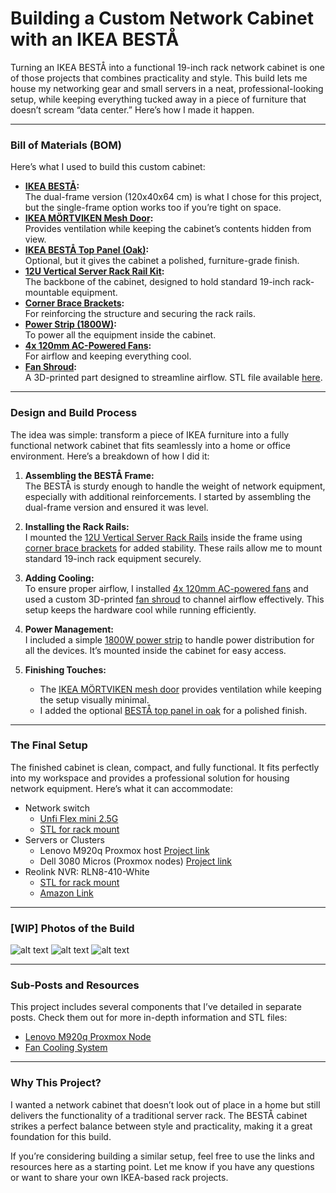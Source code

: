 # **Building a Custom Network Cabinet with an IKEA BESTÅ**

Turning an IKEA BESTÅ into a functional 19-inch rack network cabinet is one of those projects that combines practicality and style. This build lets me house my networking gear and small servers in a neat, professional-looking setup, while keeping everything tucked away in a piece of furniture that doesn’t scream “data center.” Here’s how I made it happen.

---

### **Bill of Materials (BOM)**

Here’s what I used to build this custom cabinet:

- **[IKEA BESTÅ](https://www.ikea.com/us/en/p/besta-frame-white-10245846/):**  
  The dual-frame version (120x40x64 cm) is what I chose for this project, but the single-frame option works too if you’re tight on space.
- **[IKEA MÖRTVIKEN Mesh Door](https://www.ikea.com/us/en/p/moertviken-door-white-20490823/):**  
  Provides ventilation while keeping the cabinet’s contents hidden from view.
- **[IKEA BESTÅ Top Panel (Oak)](https://www.ikea.com/us/en/p/besta-top-panel-oak-veneer-20472918/):**  
  Optional, but it gives the cabinet a polished, furniture-grade finish.
- **[12U Vertical Server Rack Rail Kit](https://amzn.to/3VlM4mu):**  
  The backbone of the cabinet, designed to hold standard 19-inch rack-mountable equipment.
- **[Corner Brace Brackets](https://amzn.to/3D0lHwc):**  
  For reinforcing the structure and securing the rack rails.
- **[Power Strip (1800W)](https://amzn.to/4f0fFc4):**  
  To power all the equipment inside the cabinet.
- **[4x 120mm AC-Powered Fans](https://amzn.to/3B1EDtV):**  
  For airflow and keeping everything cool.
- **[Fan Shroud](Projects/CabinetFans/README.md):**  
  A 3D-printed part designed to streamline airflow. STL file available [here](https://makerworld.com/en/models/847148#profileId-794416).

---

### **Design and Build Process**

The idea was simple: transform a piece of IKEA furniture into a fully functional network cabinet that fits seamlessly into a home or office environment. Here’s a breakdown of how I did it:

1. **Assembling the BESTÅ Frame:**  
   The BESTÅ is sturdy enough to handle the weight of network equipment, especially with additional reinforcements. I started by assembling the dual-frame version and ensured it was level.

2. **Installing the Rack Rails:**  
   I mounted the [12U Vertical Server Rack Rails](https://amzn.to/3VlM4mu) inside the frame using [corner brace brackets](https://amzn.to/3D0lHwc) for added stability. These rails allow me to mount standard 19-inch rack equipment securely.

3. **Adding Cooling:**  
   To ensure proper airflow, I installed [4x 120mm AC-powered fans](https://amzn.to/3B1EDtV) and used a custom 3D-printed [fan shroud](Projects/CabinetFans/README.md) to channel airflow effectively. This setup keeps the hardware cool while running efficiently.

4. **Power Management:**  
   I included a simple [1800W power strip](https://amzn.to/4f0fFc4) to handle power distribution for all the devices. It’s mounted inside the cabinet for easy access.

5. **Finishing Touches:**
   - The [IKEA MÖRTVIKEN mesh door](https://www.ikea.com/us/en/p/moertviken-door-white-20490823/) provides ventilation while keeping the setup visually minimal.
   - I added the optional [BESTÅ top panel in oak](https://www.ikea.com/us/en/p/besta-top-panel-oak-veneer-20472918/) for a polished finish.

---

### **The Final Setup**

The finished cabinet is clean, compact, and fully functional. It fits perfectly into my workspace and provides a professional solution for housing network equipment. Here’s what it can accommodate:

- Network switch
  - [Unfi Flex mini 2.5G](https://store.ui.com/us/en/category/all-switching/products/usw-flex-2-5g-5)
  - [STL for rack mount](https://www.printables.com/model/1032217-ubiquiti-unifi-usw-flex-mini-25g-5-19-inch-modular)
- Servers or Clusters
  - Lenovo M920q Proxmox host [Project link](./Projects/Lenovo%20M920q/README.md)
  - Dell 3080 Micros (Proxmox nodes) [Project link](./Projects/Dell%203080%20micros/README.md)
- Reolink NVR: RLN8-410-White
  - [STL for rack mount](https://makerworld.com/en/models/862135#profileId-812635)
  - [Amazon Link](https://amzn.to/4g2nuPL)

---

### **[WIP] Photos of the Build**

![alt text](Assets/Media/Cabinet/IMG_2553.jpeg)
![alt text](Assets/Media/Cabinet/IMG_2554.jpeg)
![alt text](Assets/Media/Cabinet/IMG_2564.jpeg)

<!-- - [Photo of the BESTÅ frame during assembly]
- [Photo of rack rails installed]
- [Photo of the completed network cabinet with equipment installed] -->

---

### **Sub-Posts and Resources**

This project includes several components that I’ve detailed in separate posts. Check them out for more in-depth information and STL files:

- [Lenovo M920q Proxmox Node](./Projects/M920q.md)
- [Fan Cooling System](./Projects/CabinetFans/README.md)

---

### **Why This Project?**

I wanted a network cabinet that doesn’t look out of place in a home but still delivers the functionality of a traditional server rack. The BESTÅ cabinet strikes a perfect balance between style and practicality, making it a great foundation for this build.

If you’re considering building a similar setup, feel free to use the links and resources here as a starting point. Let me know if you have any questions or want to share your own IKEA-based rack projects.
